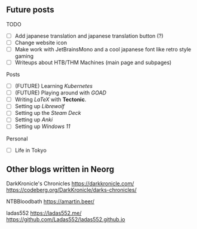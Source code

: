 ## Future posts

TODO
- [ ] Add japanese translation and japanese translation button (?)
- [ ] Change website icon
- [ ] Make work with JetBrainsMono and a cool japanese font like retro style gaming
- [ ] Writeups about HTB/THM Machines (main page and subpages)

Posts
- [ ] (FUTURE) Learning *Kubernetes*
- [ ] (FUTURE) Playing around with *GOAD*
- [ ] Writing *LaTeX* with **Tectonic**.
- [ ] Setting up *Librewolf*
- [ ] Setting up the *Steam Deck*
- [ ] Setting up *Anki*
- [ ] Setting up *Windows 11*

Personal
- [ ] Life in Tokyo

## Other blogs written in Neorg

DarkKronicle's Chronicles
https://darkkronicle.com/
https://codeberg.org/DarkKronicle/darks-chronicles/

NTBBloodbath
https://amartin.beer/

ladas552
https://ladas552.me/
https://github.com/Ladas552/ladas552.github.io
